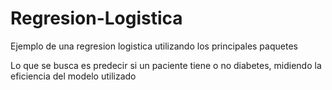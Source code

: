 # Regresion-Logistica

Ejemplo de una regresion logistica utilizando los principales paquetes

Lo que se busca es predecir si un paciente tiene o no diabetes, midiendo la eficiencia del modelo utilizado
